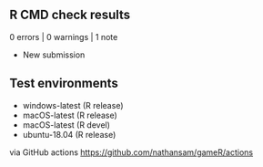 ## R CMD check results

0 errors | 0 warnings | 1 note

- New submission

## Test environments 

- windows-latest (R release)
- macOS-latest (R release)
- macOS-latest (R devel)
- ubuntu-18.04 (R release)

via GitHub actions https://github.com/nathansam/gameR/actions
